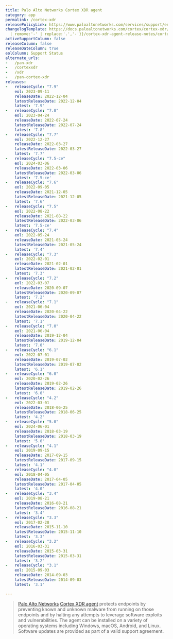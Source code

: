 ```yaml
---
title: Palo Alto Networks Cortex XDR agent
category: app
permalink: /cortex-xdr
releasePolicyLink: https://www.paloaltonetworks.com/services/support/end-of-life-announcements/end-of-life-summary
changelogTemplate: https://docs.paloaltonetworks.com/cortex/cortex-xdr/{{"__RELEASE_CYCLE__"
  | remove:'-' | replace:'.','-'}}/cortex-xdr-agent-release-notes/cortex-xdr-agent-release-information
activeSupportColumn: false
releaseColumn: false
releaseDateColumn: true
eolColumn: Support Status
alternate_urls:
-   /pan-xdr
-   /cortexxdr
-   /xdr
-   /pan-cortex-xdr
releases:
-   releaseCycle: "7.9"
    eol: 2023-09-11
    releaseDate: 2022-12-04
    latestReleaseDate: 2022-12-04
    latest: '7.9'
-   releaseCycle: "7.8"
    eol: 2023-04-24
    releaseDate: 2022-07-24
    latestReleaseDate: 2022-07-24
    latest: '7.8'
-   releaseCycle: "7.7"
    eol: 2022-12-27
    releaseDate: 2022-03-27
    latestReleaseDate: 2022-03-27
    latest: '7.7'
-   releaseCycle: "7.5-ce"
    eol: 2024-03-06
    releaseDate: 2022-03-06
    latestReleaseDate: 2022-03-06
    latest: '7.5-ce'
-   releaseCycle: "7.6"
    eol: 2022-09-05
    releaseDate: 2021-12-05
    latestReleaseDate: 2021-12-05
    latest: '7.6'
-   releaseCycle: "7.5"
    eol: 2022-08-22
    releaseDate: 2021-08-22
    latestReleaseDate: 2022-03-06
    latest: '7.5-ce'
-   releaseCycle: "7.4"
    eol: 2022-05-24
    releaseDate: 2021-05-24
    latestReleaseDate: 2021-05-24
    latest: '7.4'
-   releaseCycle: "7.3"
    eol: 2022-02-01
    releaseDate: 2021-02-01
    latestReleaseDate: 2021-02-01
    latest: '7.3'
-   releaseCycle: "7.2"
    eol: 2022-03-07
    releaseDate: 2020-09-07
    latestReleaseDate: 2020-09-07
    latest: '7.2'
-   releaseCycle: "7.1"
    eol: 2021-06-04
    releaseDate: 2020-04-22
    latestReleaseDate: 2020-04-22
    latest: '7.1'
-   releaseCycle: "7.0"
    eol: 2021-06-04
    releaseDate: 2019-12-04
    latestReleaseDate: 2019-12-04
    latest: '7.0'
-   releaseCycle: "6.1"
    eol: 2022-07-01
    releaseDate: 2019-07-02
    latestReleaseDate: 2019-07-02
    latest: '6.1'
-   releaseCycle: "6.0"
    eol: 2020-02-26
    releaseDate: 2019-02-26
    latestReleaseDate: 2019-02-26
    latest: '6.0'
-   releaseCycle: "4.2"
    eol: 2022-03-01
    releaseDate: 2018-06-25
    latestReleaseDate: 2018-06-25
    latest: '4.2'
-   releaseCycle: "5.0"
    eol: 2024-06-01
    releaseDate: 2018-03-19
    latestReleaseDate: 2018-03-19
    latest: '5.0'
-   releaseCycle: "4.1"
    eol: 2019-09-15
    releaseDate: 2017-09-15
    latestReleaseDate: 2017-09-15
    latest: '4.1'
-   releaseCycle: "4.0"
    eol: 2018-04-05
    releaseDate: 2017-04-05
    latestReleaseDate: 2017-04-05
    latest: '4.0'
-   releaseCycle: "3.4"
    eol: 2019-08-21
    releaseDate: 2016-08-21
    latestReleaseDate: 2016-08-21
    latest: '3.4'
-   releaseCycle: "3.3"
    eol: 2017-02-28
    releaseDate: 2015-11-10
    latestReleaseDate: 2015-11-10
    latest: '3.3'
-   releaseCycle: "3.2"
    eol: 2016-03-31
    releaseDate: 2015-03-31
    latestReleaseDate: 2015-03-31
    latest: '3.2'
-   releaseCycle: "3.1"
    eol: 2015-09-03
    releaseDate: 2014-09-03
    latestReleaseDate: 2014-09-03
    latest: '3.1'

---
```


> [Palo Alto Networks](https://www.paloaltonetworks.com/) [Cortex XDR agent](https://docs.paloaltonetworks.com/cortex/cortex-xdr) protects endpoints by preventing known and unknown malware from running on those endpoints and by halting any attempts to leverage software exploits and vulnerabilities. The agent can be installed on a variety of operating systems including Windows, macOS, Android, and Linux.
Software updates are provided as part of a valid support agreement.
